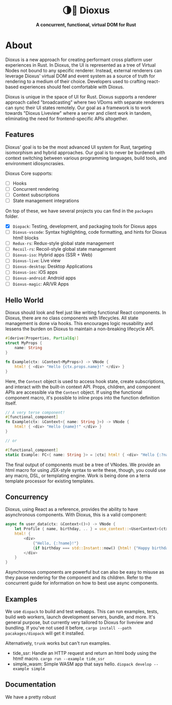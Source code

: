 <div align="center">
  <h1>🌗🚀 Dioxus</h1>
  <p>
    <strong>A concurrent, functional, virtual DOM for Rust</strong>
  </p>
</div>

# About

Dioxus is a new approach for creating performant cross platform user experiences in Rust. In Dioxus, the UI is represented as a tree of Virtual Nodes not bound to any specific renderer. Instead, external renderers can leverage Dioxus' virtual DOM and event system as a source of truth for rendering to a medium of their choice. Developers used to crafting react-based experiences should feel comfortable with Dioxus.

Dioxus is unique in the space of UI for Rust. Dioxus supports a renderer approach called "broadcasting" where two VDoms with separate renderers can sync their UI states remotely. Our goal as a framework is to work towards "Dioxus Liveview" where a server and client work in tandem, eliminating the need for frontend-specific APIs altogether.

## Features
Dioxus' goal is to be the most advanced UI system for Rust, targeting isomorphism and hybrid approaches. Our goal is to never be burdened with context switching between various programming languages, build tools, and environment idiosyncrasies. 

Dioxus Core supports:
- [ ] Hooks
- [ ] Concurrent rendering
- [ ] Context subscriptions
- [ ] State management integrations

On top of these, we have several projects you can find in the `packages` folder.
- [x] `Diopack`: Testing, development, and packaging tools for Dioxus apps
- [ ] `Dioxus-vscode`: Syntax highlighting, code formatting, and hints for Dioxus html! blocks
- [ ] `Redux-rs`: Redux-style global state management
- [ ] `Recoil-rs`: Recoil-style global state management
- [ ] `Dioxus-iso`: Hybrid apps (SSR + Web)
- [ ] `Dioxus-live`: Live view
- [ ] `Dioxus-desktop`: Desktop Applications
- [ ] `Dioxus-ios`: iOS apps
- [ ] `Dioxus-android`: Android apps
- [ ] `Dioxus-magic`: AR/VR Apps

## Hello World
Dioxus should look and feel just like writing functional React components. In Dioxus, there are no class components with lifecycles. All state management is done via hooks. This encourages logic reusability and lessens the burden on Dioxus to maintain a non-breaking lifecycle API.

```rust
#[derive(Properties, PartialEq)]
struct MyProps {
    name: String
}

fn Example(ctx: &Context<MyProps>) -> VNode {
    html! { <div> "Hello {ctx.props.name}!" </div> }
}
```

Here, the `Context` object is used to access hook state, create subscriptions, and interact with the built-in context API. Props, children, and component APIs are accessible via the `Context` object. If using the functional component macro, it's possible to inline props into the function definition itself.

```rust
// A very terse component!
#[functional_component]
fn Example(ctx: &Context<{ name: String }>) -> VNode {
    html! { <div> "Hello {name}!" </div> }
}

// or

#[functional_component]
static Example: FC<{ name: String }> = |ctx| html! { <div> "Hello {:?name}!" </div> }; 
```

The final output of components must be a tree of VNodes. We provide an html macro for using JSX-style syntax to write these, though, you could use any macro, DSL, or templating engine. Work is being done on a terra template processor for existing templates.

## Concurrency

Dioxus, using React as a reference, provides the ability to have asynchronous components. With Dioxus, this is a valid component:

```rust
async fn user_data(ctx: &Context<()>) -> VNode {
    let Profile { name, birthday, .. } = use_context::<UserContext>(ctx).fetch_data().await;
    html! {
        <div>
            {"Hello, {:?name}!"}
            {if birthday === std::Instant::now() {html! {"Happy birthday!"}}}
        </div>
    }
}
```

Asynchronous components are powerful but can also be easy to misuse as they pause rendering for the component and its children. Refer to the concurrent guide for information on how to best use async components. 

## Examples
We use `diopack` to build and test webapps. This can run examples, tests, build web workers, launch development servers, bundle, and more. It's general purpose, but currently very tailored to Dioxus for liveview and bundling. If you've not used it before, `cargo install --path pacakages/diopack` will get it installed. 

Alternatively, `trunk` works but can't run examples.

- tide_ssr: Handle an HTTP request and return an html body using the html! macro. `cargo run --example tide_ssr`
- simple_wasm: Simple WASM app that says hello. `diopack develop --example simple`

## Documentation
We have a pretty robust 

